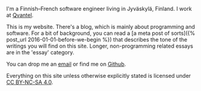 I'm a Finnish&ndash;French software engineer living in Jyväskylä, Finland. I work
at [Qvantel](http://www.qvantel.com).

This is my website. There's a blog, which is mainly about programming and software. For a bit of
background, you can read a [a meta post of sorts]({% post_url 2016-01-01-before-we-begin %}) that
describes the tone of the writings you will find on this site. Longer, non-programming related
essays are in the 'essay' category.

You can drop me an [email](mailto:ane@iki.fi) or find me on [Github](https://github.com/ane).

Everything on this site unless otherwise explicitly stated is licensed
under [CC BY-NC-SA 4.0](https://creativecommons.org/licenses/by-nc-sa/4.0/).
